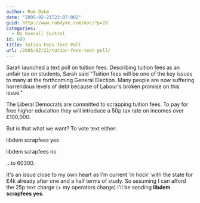 ```yaml
---
author: Rob Dyke
date: "2005-02-21T23:07:00Z"
guid: http://www.robdyke.com/noc/?p=28
categories:
  - No Overall Control
id: 680
title: Tution Fees Text Poll
url: /2005/02/21/tution-fees-text-poll/
---
```

Sarah launched a text poll on tuition fees. Describing tuition fees as an unfair tax on students, Sarah said "Tuition fees will be one of the key issues to many at the forthcoming General Election. Many people are now suffering horrendous levels of debt because of Labour's broken promise on this issue."

The Liberal Democrats are committed to scrapping tuition fees. To pay for free higher education they will introduce a 50p tax rate on incomes over £100,000.

But is that what we want? To vote text either:
  
libdem scrapfees yes
  
libdem scrapfees no
  
...to 60300.

It's an issue close to my own heart as I'm current 'in hock' with the state for £4k already after one and a half terms of study. So assuming I can afford the 25p text charge (+ my operators charge) I'll be sending **libdem scrapfees yes**.